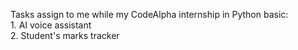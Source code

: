 <html>
<p>
  Tasks assign to me while my CodeAlpha internship in Python basic:
<Br>
  1. AI voice assistant
<Br>
  2. Student's marks tracker
</p>
  
</html>

